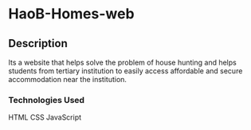 # HaoB-Homes-web

## Description
Its a website that helps solve the problem of house hunting and helps students from tertiary institution to easily access affordable and secure accommodation near the institution.


### Technologies Used
HTML
CSS
JavaScript


